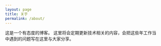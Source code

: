 ```yaml
---
layout: page
title: 关于
permalink: /about/
---
```


这是一个有态度的博客。
这里将会定期更新技术相关的内容，会把这些年工作当中遇到的问题写在这里与大家分享。

